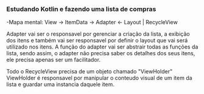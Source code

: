 ### Estudando Kotlin e fazendo uma lista de compras

-Mapa mental: View -> ItemData -> Adapter <- Layout 
                                    |
                                RecycleView

Adapter vai ser o responsavel por gerenciar a criação da lista, a exibição dos itens e também vai ser responsavel por definir o layout que vai será utilizado nos itens.
A função do adapter vai ser abstrair todas as funções da lista, sendo assim, o adapter não precisa saber os detalhes dos seus itens, ele precisa apenas ser um facilitador.

Todo o RecycleView precisa de um objeto chamado "ViewHolder"
ViewHolder é responsavel por manipular o conteudo visual de um item da lista e guardar uma instancia daquele item.

